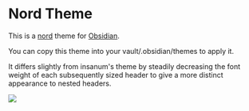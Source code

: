 
# Nord Theme

This is a [nord](https://github.com/arcticicestudio/nord) theme for
[Obsidian](https://obsidian.md).


You can copy this theme into your vault/.obsidian/themes to apply it.

It differs slightly from insanum's theme by steadily decreasing the font weight of each subsequently sized header to give a more distinct appearance to nested headers.

![](screen.png)

